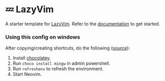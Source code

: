 # 💤 LazyVim

A starter template for [LazyVim](https://github.com/LazyVim/LazyVim).
Refer to the [documentation](https://lazyvim.github.io/installation) to get started.

### Using this config on windows
After copying/creating shortcuts, do the following ([source](https://www.reddit.com/r/neovim/comments/14oozmu/neovim_cant_find_c_compiler/)):
1. Install [chocolatey](https://chocolatey.org/install).
2. Run `choco install mingw` in admin powershell.
3. Run `refreshenv` to refresh the environment.
4. Start Neovim.
